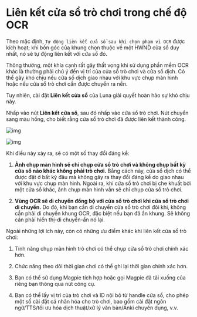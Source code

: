 # Liên kết cửa sổ trò chơi trong chế độ OCR

Theo mặc định, `Tự động liên kết cửa sổ sau khi chọn phạm vi OCR` được kích hoạt; khi bốn góc của khung chọn thuộc về một HWND cửa sổ duy nhất, nó sẽ tự động liên kết với cửa sổ đó.

Thông thường, một khía cạnh rất gây thất vọng khi sử dụng phần mềm OCR khác là thường phải chú ý đến vị trí của cửa sổ trò chơi và cửa sổ dịch. Có thể gây khó chịu nếu cửa sổ dịch giao nhau với khu vực chụp màn hình hoặc nếu cửa sổ trò chơi cần được chuyển ra nền.

Tuy nhiên, cài đặt **Liên kết cửa sổ** của Luna giải quyết hoàn hảo sự khó chịu này.

Nhấp vào nút **Liên kết cửa sổ**, sau đó nhấp vào cửa sổ trò chơi. Nút chuyển sang màu hồng, cho biết rằng cửa sổ trò chơi đã được liên kết thành công.

![img](https://image.lunatranslator.org/zh/gooduseocr/bind.png)

![img](https://image.lunatranslator.org/zh/gooduseocr/bindok.png)

Khi điều này xảy ra, sẽ có một số thay đổi đáng kể:

1. **Ảnh chụp màn hình sẽ chỉ chụp cửa sổ trò chơi và không chụp bất kỳ cửa sổ nào khác không phải trò chơi.** Bằng cách này, cửa sổ dịch có thể được đặt ở bất kỳ đâu mà không gây ra thay đổi đáng kể do giao nhau với khu vực chụp màn hình. Ngoài ra, khi cửa sổ trò chơi bị che khuất bởi một cửa sổ khác, ảnh chụp màn hình vẫn sẽ chỉ chụp cửa sổ trò chơi.

2. **Vùng OCR sẽ di chuyển đồng bộ với cửa sổ trò chơi khi cửa sổ trò chơi di chuyển.** Do đó, khi bạn cần di chuyển cửa sổ trò chơi đôi khi, không cần phải di chuyển khung OCR, đặc biệt nếu bạn đã ẩn khung. Sẽ không cần phải hiển thị-di chuyển-ẩn nó lại.

Ngoài những lợi ích này, còn có những ưu điểm khác khi liên kết cửa sổ trò chơi:

1. Tính năng chụp màn hình trò chơi có thể chụp cửa sổ trò chơi chính xác hơn.

2. Chức năng theo dõi thời gian chơi có thể ghi lại thời gian chính xác hơn.

3. Bạn có thể sử dụng Magpie tích hợp hoặc gọi Magpie đã tải xuống của riêng bạn thông qua nút công cụ.

4. Bạn có thể lấy vị trí của trò chơi và ID nội bộ từ handle cửa sổ, cho phép một số cài đặt cá nhân hóa cho trò chơi, bao gồm cài đặt ngôn ngữ/TTS/tối ưu hóa dịch thuật/xử lý văn bản/Anki chuyên dụng, v.v.